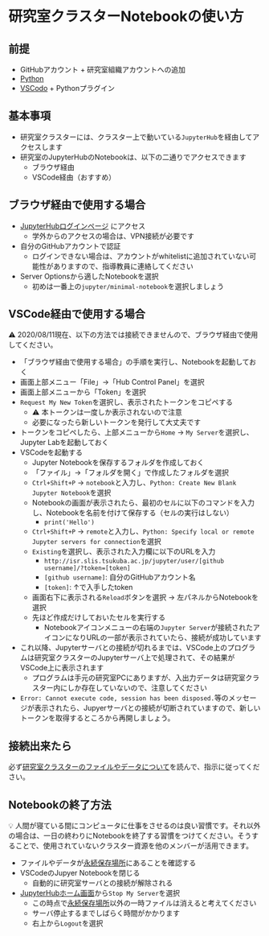 
# 研究室クラスターNotebookの使い方

## 前提

- GitHubアカウント + 研究室組織アカウントへの追加
- [Python](../pc-python.md)
- [VSCodo](../pc-vscode.md) + Pythonプラグイン

## 基本事項

- 研究室クラスターには、クラスター上で動いている`JupyterHub`を経由してアクセスします
- 研究室のJupyterHubのNotebookは、以下の二通りでアクセスできます
  - ブラウザ経由
  - VSCode経由（おすすめ）

## ブラウザ経由で使用する場合
- [JupyterHubログインページ](http://isr.slis.tsukuba.ac.jp/jupyter/) にアクセス
  - 学外からのアクセスの場合は、VPN接続が必要です
- 自分のGitHubアカウントで認証
  - ログインできない場合は、アカウントがwhitelistに追加されていない可能性がありますので、指導教員に連絡してください
- Server Optionsから適したNotebookを選択
  - 初めは一番上の`jupyter/minimal-notebook`を選択しましょう

## VSCode経由で使用する場合

:warning: 2020/08/11現在、以下の方法では接続できませんので、ブラウザ経由で使用してください。

- 「ブラウザ経由で使用する場合」の手順を実行し、Notebookを起動しておく
- 画面上部メニュー「File」→「Hub Control Panel」を選択
- 画面上部メニューから「Token」を選択
- `Request My New Token`を選択し、表示されたトークンをコピペする
  - :warning: 本トークンは一度しか表示されないので注意
  - 必要になったら新しいトークンを発行して大丈夫です
- トークンをコピペしたら、上部メニューから`Home` → `My Server`を選択し、Jupyter Labを起動しておく
- VSCodeを起動する
  - Jupyter Notebookを保存するフォルダを作成しておく
  - 「ファイル」→「フォルダを開く」で作成したフォルダを選択
  - `Ctrl+Shift+P` → `notebook`と入力し、`Python: Create New Blank Jupyter Notebook`を選択
  - Notebookの画面が表示されたら、最初のセルに以下のコマンドを入力し、Notebookを名前を付けて保存する（セルの実行はしない）
    - `print('Hello')`
  - `Ctrl+Shift+P` → `remote`と入力し、`Python: Specify local or remote Jupyter servers for connection`を選択
  - `Existing`を選択し、表示された入力欄に以下のURLを入力
    - `http://isr.slis.tsukuba.ac.jp/jupyter/user/[github username]/?token=[token]`
    - `[github username]`: 自分のGitHubアカウント名
    - `[token]`: ↑で入手したtoken
  - 画面右下に表示される`Reload`ボタンを選択 → 左パネルからNotebookを選択
  - 先ほど作成だけしておいたセルを実行する
    - Notebookアイコンメニューの右端の`Jupyter Server`が接続されたアイコンになりURLの一部が表示されていたら、接続が成功しています
- これ以降、Jupyterサーバとの接続が切れるまでは、VSCode上のプログラムは研究室クラスターのJupyterサーバ上で処理されて、その結果がVSCode上に表示されます
  - プログラムは手元の研究室PCにありますが、入出力データは研究室クラスター内にしか存在していないので、注意してください
- `Error: Cannot execute code, session has been disposed.`等のメッセージが表示されたら、Jupyerサーバとの接続が切断されていますので、新しいトークンを取得するところから再開しましょう。
 
## 接続出来たら

必ず[研究室クラスターのファイルやデータについて](README-data.md)を読んで、指示に従ってください。

## Notebookの終了方法

:bulb: 人間が寝ている間にコンピュータに仕事をさせるのは良い習慣です。それ以外の場合は、一日の終わりにNotebookを終了する習慣をつけてください。そうすることで、使用されていないクラスター資源を他のメンバーが活用できます。

- ファイルやデータが[永続保存場所](README-data.md)にあることを確認する
- VSCodeのJupyer Notebookを閉じる
  - 自動的に研究室サーバとの接続が解除される
- [JupyterHubホーム画面](http://isr.slis.tsukuba.ac.jp/jupyter/home)から`Stop My Server`を選択
  - この時点で[永続保存場所](README-data.md)以外の一時ファイルは消えると考えてください
  - サーバ停止するまでしばらく時間がかかります
  - 右上から`Logout`を選択
